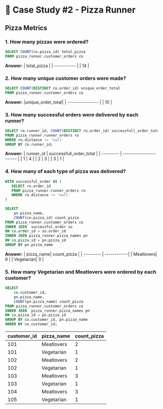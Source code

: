 # 🍕 Case Study #2 - Pizza Runner
## Pizza Metrics

### 1. How many pizzas were ordered?

````sql
SELECT COUNT(co.pizza_id) total_pizza
FROM pizza_runner.customer_orders co
````
**Answer:**
| total_pizza |
| ----------- |
| 14          |

### 2. How many unique customer orders were made? 
````sql
SELECT COUNT(DISTINCT co.order_id) unique_order_total
FROM pizza_runner.customer_orders co
````
**Answer:**
|unique_order_total|
| ---------------- |
| 10               |

### 3. How many successful orders were delivered by each runner?
````sql
SELECT ro.runner_id, COUNT(DISTINCT ro.order_id) successfull_order_total
FROM pizza_runner.runner_orders ro
WHERE ro.distance != 'null'
GROUP BY ro.runner_id;
````
**Answer:**
| runner_id | successfull_order_total |
| --------- | ----------------------- |
| 1         | 4                       |
| 2         | 3                       |
| 3         | 1                       |


### 4. How many of each type of pizza was delivered?
````sql
WITH successful_order AS (
   SELECT ro.order_id
   FROM pizza_runner.runner_orders ro
   WHERE ro.distance != 'null'
)
    
SELECT
    pn.pizza_name,
	COUNT(co.pizza_id) count_pizza
FROM pizza_runner.customer_orders co 
INNER JOIN  successful_order so
ON co.order_id = so.order_id 
INNER JOIN pizza_runner.pizza_names pn
ON co.pizza_id = pn.pizza_id
GROUP BY pn.pizza_name
````
**Answer:**
| pizza_name| count_pizza | 
| --------- | ------------| 
| Meatlovers| 9           | 
| Vegetarian| 3           | 

### 5. How many Vegetarian and Meatlovers were ordered by each customer?
````sql
SELECT
    co.customer_id,
    pn.pizza_name,
    COUNT(pn.pizza_name) count_pizza
FROM pizza_runner.customer_orders co 
INNER JOIN  pizza_runner.pizza_names pn
ON co.pizza_id = pn.pizza_id 
GROUP BY co.customer_id, pn.pizza_name
ORDER BY co.customer_id;
````
| customer_id | pizza_name | count_pizza |
| ----------- | ---------- | ----------- |
| 101         | Meatlovers | 2           |
| 101         | Vegetarian | 1           |
| 102         | Meatlovers | 2           |
| 102         | Vegetarian | 1           |
| 103         | Meatlovers | 3           |
| 103         | Vegetarian | 1           |
| 104         | Meatlovers | 3           |
| 105         | Vegetarian | 1           |


